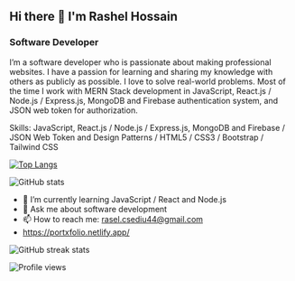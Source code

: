  
## Hi there 👋 I'm Rashel Hossain

### Software Developer

I’m a software developer who is passionate about making professional websites. I have a passion for learning and sharing my knowledge with others as publicly as possible. I love to solve real-world problems. Most of the time I work with MERN Stack development in JavaScript, React.js / Node.js / Express.js, MongoDB and Firebase authentication system, and JSON web token for authorization.

Skills: JavaScript, React.js / Node.js / Express.js, MongoDB and Firebase / JSON Web Token and Design Patterns / HTML5 / CSS3 / Bootstrap / Tailwind CSS

[![Top Langs](https://github-readme-stats.vercel.app/api/top-langs/?username=rasel497)](https://github.com/rasel497/github-readme-stats)

![GitHub stats](https://github-readme-stats.vercel.app/api?username=rasel497&show_icons=true)  

- 🌱 I’m currently learning JavaScript /  React and  Node.js  
- 💬 Ask me about software development 
- 📫 How to reach me: rasel.csediu44@gmail.com
-  https://portxfolio.netlify.app/

![GitHub streak stats](https://github-readme-streak-stats.herokuapp.com/?user=rasel497)  

![Profile views](https://gpvc.arturio.dev/rasel497)  
